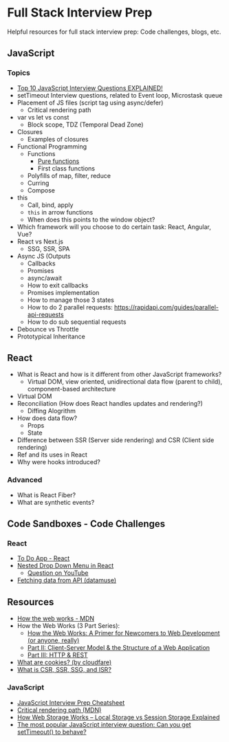 # Full Stack Interview Prep
Helpful resources for full stack interview prep: Code challenges, blogs, etc.

## JavaScript

### Topics

- [Top 10 JavaScript Interview Questions EXPLAINED!](https://youtu.be/tOo9c6SK_do?si=4CoQUzL4zwlbOtQp)
- setTimeout Interview questions, related to Event loop, Microstask queue
- Placement of JS files (script tag using async/defer)
    - Critical rendering path
- var vs let vs const
    - Block scope, TDZ (Temporal Dead Zone)
- Closures
    - Examples of closures
- Functional Programming
    - Functions
      - [Pure functions](https://dev.to/codeofrelevancy/you-need-to-know-about-pure-functions-impure-functions-in-javascript-57#:~:text=A%20pure%20function%20is%20a,always%20return%20the%20same%20value.)
      - First class functions
    - Polyfills of map, filter, reduce
    - Curring
    - Compose
- this
    - Call, bind, apply
    - <code>this</code> in arrow functions
    - When does this points to the window object?
- Which framework will you choose to do certain task: React, Angular, Vue?
- React vs Next.js
    - SSG, SSR, SPA
- Async JS (Outputs
    - Callbacks
    - Promises
    - async/await
    - How to exit callbacks
    - Promises implementation
    - How to manage those 3 states
    - How to do 2 parallel requests: https://rapidapi.com/guides/parallel-api-requests
    - How to do sub sequential requests
- Debounce vs Throttle
- Prototypical Inheritance

## React

- What is React and how is it different from other JavaScript frameworks?
    - Virtual DOM, view oriented, unidirectional data flow (parent to child), component-based architecture
- Virtual DOM
- Reconciliation (How does React handles updates and rendering?)
     - Diffing Alogrithm
- How does data flow?
    - Props
    - State
- Difference between SSR (Server side rendering) and CSR (Client side rendering)
- Ref and its uses in React
- Why were hooks introduced?

### Advanced

- What is React Fiber?
- What are synthetic events?

## Code Sandboxes - Code Challenges

### React

- [To Do App - React](https://codesandbox.io/s/to-do-app-practice-forked-52nsyh)
- [Nested Drop Down Menu in React](https://codesandbox.io/s/nested-drop-down-menu-7678cx?file=/src/App.js)
  - [Question on YouTube](https://youtu.be/EirBuUUPbio)
- [Fetching data from API (datamuse)](https://codesandbox.io/s/fetch-data-from-api-6tz4ys?file=/src/App.js)

## Resources

- [How the web works - MDN](https://developer.mozilla.org/en-US/docs/Learn/Getting_started_with_the_web/How_the_Web_works)
- How the Web Works (3 Part Series):
    - [How the Web Works: A Primer for Newcomers to Web Development (or anyone, really)](https://www.freecodecamp.org/news/how-the-web-works-a-primer-for-newcomers-to-web-development-or-anyone-really-b4584e63585c/)
    - [Part II: Client-Server Model & the Structure of a Web Application](https://medium.com/free-code-camp/how-the-web-works-part-ii-client-server-model-the-structure-of-a-web-application-735b4b6d76e3)
    - [Part III: HTTP & REST](https://medium.com/free-code-camp/how-the-web-works-part-iii-http-rest-e61bc50fa0a)
- [What are cookies? (by cloudfare)](https://www.cloudflare.com/learning/privacy/what-are-cookies/)
- [What is CSR, SSR, SSG, and ISR?](https://youtu.be/YkxrbxoqHDw?si=W6VmsegAofYSibo_)


### JavaScript

- [JavaScript Interview Prep Cheatsheet](https://www.freecodecamp.org/news/javascript-interview-prep-cheatsheet/)
- [Critical rendering path (MDN)](https://developer.mozilla.org/en-US/docs/Web/Performance/Critical_rendering_path)
- [How Web Storage Works – Local Storage vs Session Storage Explained](https://www.freecodecamp.org/news/how-web-storage-works/)
- [The most popular JavaScript interview question: Can you get setTimeout() to behave?](https://medium.com/@mlgerardvla/the-most-popular-javascript-interview-question-can-you-get-settimeout-to-behave-972afceda50d)
